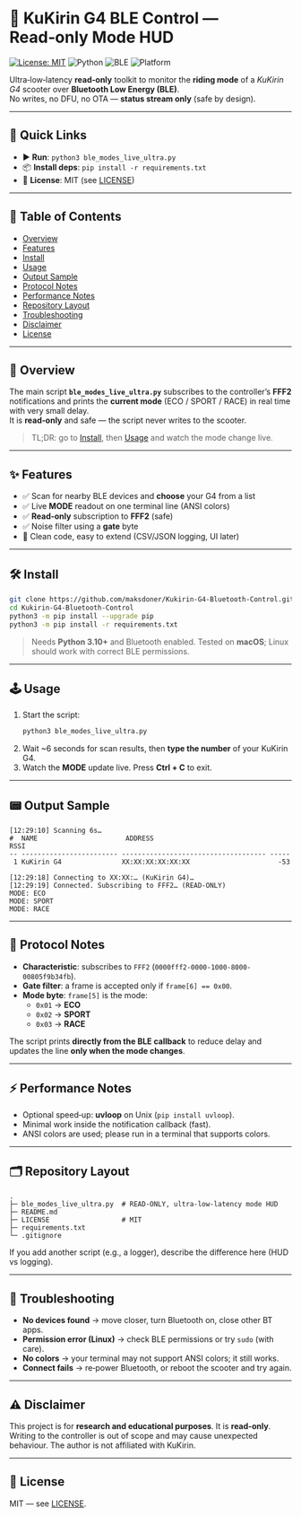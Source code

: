 # 🛴 KuKirin G4 BLE Control — Read‑only Mode HUD

[![License: MIT](https://img.shields.io/badge/License-MIT-green.svg)](LICENSE)
![Python](https://img.shields.io/badge/Python-3.10%2B-blue)
![BLE](https://img.shields.io/badge/BLE-bleak-informational)
![Platform](https://img.shields.io/badge/Platform-macOS%20%7C%20Linux-lightgrey)

Ultra‑low‑latency **read‑only** toolkit to monitor the **riding mode** of a *KuKirin G4* scooter over **Bluetooth Low Energy (BLE)**.  
No writes, no DFU, no OTA — **status stream only** (safe by design).

---

## 🔗 Quick Links
- ▶️ **Run**: `python3 ble_modes_live_ultra.py`
- 📦 **Install deps**: `pip install -r requirements.txt`
- 📄 **License**: MIT (see [LICENSE](LICENSE))

---

## 🧭 Table of Contents
- [Overview](#-overview)
- [Features](#-features)
- [Install](#-install)
- [Usage](#-usage)
- [Output Sample](#-output-sample)
- [Protocol Notes](#-protocol-notes)
- [Performance Notes](#-performance-notes)
- [Repository Layout](#-repository-layout)
- [Troubleshooting](#-troubleshooting)
- [Disclaimer](#-disclaimer)
- [License](#-license)

---

## 📝 Overview
The main script **`ble_modes_live_ultra.py`** subscribes to the controller’s **FFF2** notifications and prints the **current mode** (ECO / SPORT / RACE) in real time with very small delay.  
It is **read‑only** and safe — the script never writes to the scooter.

> TL;DR: go to [Install](#-install), then [Usage](#-usage) and watch the mode change live.

---

## ✨ Features
- ✅ Scan for nearby BLE devices and **choose** your G4 from a list
- ✅ Live **MODE** readout on one terminal line (ANSI colors)
- ✅ **Read‑only** subscription to **FFF2** (safe)
- ✅ Noise filter using a **gate** byte
- 🧰 Clean code, easy to extend (CSV/JSON logging, UI later)

---

## 🛠 Install
```bash
git clone https://github.com/maksdoner/Kukirin-G4-Bluetooth-Control.git
cd Kukirin-G4-Bluetooth-Control
python3 -m pip install --upgrade pip
python3 -m pip install -r requirements.txt
```
> Needs **Python 3.10+** and Bluetooth enabled. Tested on **macOS**; Linux should work with correct BLE permissions.

---

## 🕹 Usage
1. Start the script:
   ```bash
   python3 ble_modes_live_ultra.py
   ```
2. Wait ~6 seconds for scan results, then **type the number** of your KuKirin G4.  
3. Watch the **MODE** update live. Press **Ctrl + C** to exit.

---

## 📟 Output Sample
```
[12:29:10] Scanning 6s…
#  NAME                      ADDRESS                               RSSI
-- ------------------------ ------------------------------------ -----
 1 KuKirin G4               XX:XX:XX:XX:XX:XX                      -53

[12:29:18] Connecting to XX:XX:… (KuKirin G4)…
[12:29:19] Connected. Subscribing to FFF2… (READ-ONLY)
MODE: ECO
MODE: SPORT
MODE: RACE
```

---

## 🧪 Protocol Notes
- **Characteristic**: subscribes to `FFF2` (`0000fff2-0000-1000-8000-00805f9b34fb`).
- **Gate filter**: a frame is accepted only if `frame[6] == 0x00`.
- **Mode byte**: `frame[5]` is the mode:
  - `0x01` → **ECO**
  - `0x02` → **SPORT**
  - `0x03` → **RACE**

The script prints **directly from the BLE callback** to reduce delay and updates the line **only when the mode changes**.

---

## ⚡ Performance Notes
- Optional speed‑up: **uvloop** on Unix (`pip install uvloop`).
- Minimal work inside the notification callback (fast).
- ANSI colors are used; please run in a terminal that supports colors.

---

## 🗂 Repository Layout
```
.
├─ ble_modes_live_ultra.py  # READ‑ONLY, ultra‑low‑latency mode HUD
├─ README.md
├─ LICENSE                  # MIT
├─ requirements.txt
└─ .gitignore
```

If you add another script (e.g., a logger), describe the difference here (HUD vs logging).

---

## 🧩 Troubleshooting
- **No devices found** → move closer, turn Bluetooth on, close other BT apps.
- **Permission error (Linux)** → check BLE permissions or try `sudo` (with care).
- **No colors** → your terminal may not support ANSI colors; it still works.
- **Connect fails** → re‑power Bluetooth, or reboot the scooter and try again.

---

## ⚠ Disclaimer
This project is for **research and educational purposes**. It is **read‑only**.  
Writing to the controller is out of scope and may cause unexpected behaviour. The author is not affiliated with KuKirin.

---

## 📄 License
MIT — see [LICENSE](LICENSE).
